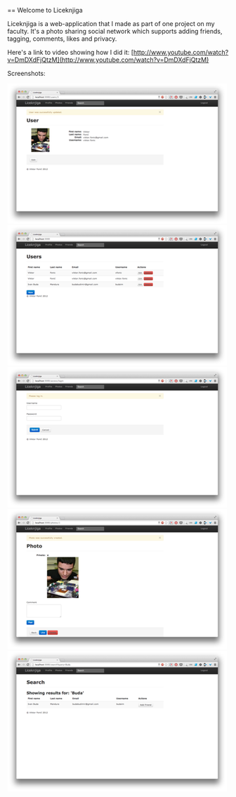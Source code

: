 == Welcome to Liceknjiga

Liceknjiga is a web-application that I made as part of one project on my faculty. It's a photo sharing social network which supports adding friends, tagging, comments, likes and privacy.

Here's a link to video showing how I did it: [http://www.youtube.com/watch?v=DmDXdFjQtzM](http://www.youtube.com/watch?v=DmDXdFjQtzM)

Screenshots:

![User Profile](https://github.com/vfonic/liceknjiga/raw/master/user-profile.png)
![Friends List](https://github.com/vfonic/liceknjiga/raw/master/friends-list.png)
![Login Screen](https://github.com/vfonic/liceknjiga/raw/master/login-screen.png)
![Photo Details](https://github.com/vfonic/liceknjiga/raw/master/photo-details.png)
![Search](https://github.com/vfonic/liceknjiga/raw/master/search.png)
